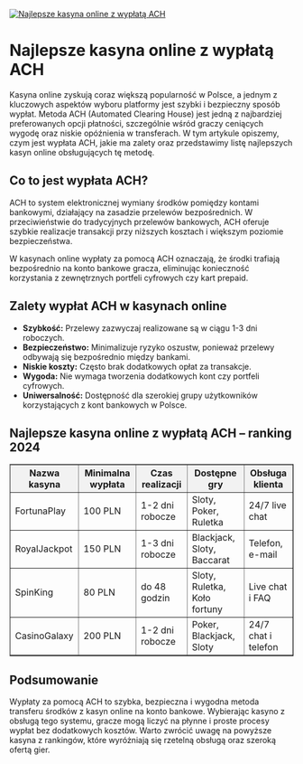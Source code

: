 [![Najlepsze kasyna online z wypłatą ACH](https://123-caf.pages.dev/gitsignup.png)](https://vrmoo.ru/Bt82HjjY)

<h1>Najlepsze kasyna online z wypłatą ACH</h1> <p>Kasyna online zyskują coraz większą popularność w Polsce, a jednym z kluczowych aspektów wyboru platformy jest szybki i bezpieczny sposób wypłat. Metoda ACH (Automated Clearing House) jest jedną z najbardziej preferowanych opcji płatności, szczególnie wśród graczy ceniących wygodę oraz niskie opóźnienia w transferach. W tym artykule opiszemy, czym jest wypłata ACH, jakie ma zalety oraz przedstawimy listę najlepszych kasyn online obsługujących tę metodę.</p>  <h2>Co to jest wypłata ACH?</h2> <p>ACH to system elektronicznej wymiany środków pomiędzy kontami bankowymi, działający na zasadzie przelewów bezpośrednich. W przeciwieństwie do tradycyjnych przelewów bankowych, ACH oferuje szybkie realizacje transakcji przy niższych kosztach i większym poziomie bezpieczeństwa.</p> <p>W kasynach online wypłaty za pomocą ACH oznaczają, że środki trafiają bezpośrednio na konto bankowe gracza, eliminując konieczność korzystania z zewnętrznych portfeli cyfrowych czy kart prepaid.</p>  <h2>Zalety wypłat ACH w kasynach online</h2> <ul>   <li><strong>Szybkość:</strong> Przelewy zazwyczaj realizowane są w ciągu 1-3 dni roboczych.</li>   <li><strong>Bezpieczeństwo:</strong> Minimalizuje ryzyko oszustw, ponieważ przelewy odbywają się bezpośrednio między bankami.</li>   <li><strong>Niskie koszty:</strong> Często brak dodatkowych opłat za transakcje.</li>   <li><strong>Wygoda:</strong> Nie wymaga tworzenia dodatkowych kont czy portfeli cyfrowych.</li>   <li><strong>Uniwersalność:</strong> Dostępność dla szerokiej grupy użytkowników korzystających z kont bankowych w Polsce.</li> </ul>  <h2>Najlepsze kasyna online z wypłatą ACH – ranking 2024</h2> <table border="1" cellpadding="8" cellspacing="0" style="border-collapse: collapse; width: 100%;">   <thead>     <tr style="background-color: #f2f2f2;">       <th>Nazwa kasyna</th>       <th>Minimalna wypłata</th>       <th>Czas realizacji</th>       <th>Dostępne gry</th>       <th>Obsługa klienta</th>     </tr>   </thead>   <tbody>     <tr>       <td>FortunaPlay</td>       <td>100 PLN</td>       <td>1-2 dni robocze</td>       <td>Sloty, Poker, Ruletka</td>       <td>24/7 live chat</td>     </tr>     <tr>       <td>RoyalJackpot</td>       <td>150 PLN</td>       <td>1-3 dni robocze</td>       <td>Blackjack, Sloty, Baccarat</td>       <td>Telefon, e-mail</td>     </tr>     <tr>       <td>SpinKing</td>       <td>80 PLN</td>       <td>do 48 godzin</td>       <td>Sloty, Ruletka, Koło fortuny</td>       <td>Live chat i FAQ</td>     </tr>     <tr>       <td>CasinoGalaxy</td>       <td>200 PLN</td>       <td>1-2 dni robocze</td>       <td>Poker, Blackjack, Sloty</td>       <td>24/7 chat i telefon</td>     </tr>   </tbody> </table>  <h2>Podsumowanie</h2> <p>Wypłaty za pomocą ACH to szybka, bezpieczna i wygodna metoda transferu środków z kasyn online na konto bankowe. Wybierając kasyno z obsługą tego systemu, gracze mogą liczyć na płynne i proste procesy wypłat bez dodatkowych kosztów. Warto zwrócić uwagę na powyższe kasyna z rankingów, które wyróżniają się rzetelną obsługą oraz szeroką ofertą gier.</p>